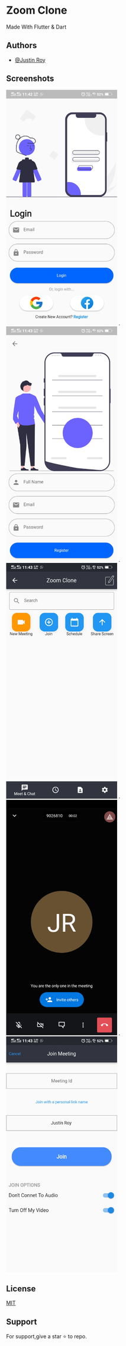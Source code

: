# Zoom Clone

Made With Flutter & Dart


## Authors

- [@Justin Roy](https://www.linkedin.com/in/justin-roy-4817551ba/)


## Screenshots
<img width="300" src="https://github.com/Justin-roy/zoom_clone/blob/master/ss/1.jpg">  .
<img width="300" src="https://github.com/Justin-roy/zoom_clone/blob/master/ss/2.jpg">  .
<img width="300" src="https://github.com/Justin-roy/zoom_clone/blob/master/ss/3.jpg">  .
<img width="300" src="https://github.com/Justin-roy/zoom_clone/blob/master/ss/4.jpg">  .
<img width="300" src="https://github.com/Justin-roy/zoom_clone/blob/master/ss/5.jpg">  



## License

[MIT](https://choosealicense.com/licenses/mit/)


## Support

For support,give a star ⭐ to repo.



